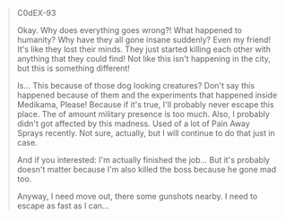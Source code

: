 > C0dEX-93
> 
> Okay. Why does everything goes wrong?! What happened to humanity? Why have they all gone insane suddenly? Even my friend! It's like they lost their minds. They just started killing each other with anything that they could find! Not like this isn't happening in the city, but this is something different!
> 
> Is... This because of those dog looking creatures? Don't say this happened because of them and the experiments that happened inside Medikama, Please! Because if it's true, I'll probably never escape this place. The of amount military presence is too much.
> Also, I probably didn't got affected by this madness. Used of a lot of Pain Away Sprays recently. Not sure, actually, but I will continue to do that just in case.
>
> And if you interested: I'm actually finished the job... But it's probably doesn't matter because I'm also killed the boss because he gone mad too.
> 
> Anyway, I need move out, there some gunshots nearby. I need to escape as fast as I can...
